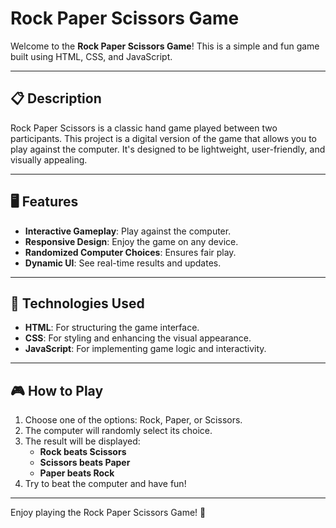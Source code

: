 # Rock Paper Scissors Game

Welcome to the **Rock Paper Scissors Game**! This is a simple and fun game built using HTML, CSS, and JavaScript.

---

## 📋 Description

Rock Paper Scissors is a classic hand game played between two participants. This project is a digital version of the game that allows you to play against the computer. It's designed to be lightweight, user-friendly, and visually appealing.

---

## 🖥️ Features

- **Interactive Gameplay**: Play against the computer.
- **Responsive Design**: Enjoy the game on any device.
- **Randomized Computer Choices**: Ensures fair play.
- **Dynamic UI**: See real-time results and updates.

---

## 🚀 Technologies Used

- **HTML**: For structuring the game interface.
- **CSS**: For styling and enhancing the visual appearance.
- **JavaScript**: For implementing game logic and interactivity.

---


## 🎮 How to Play

1. Choose one of the options: Rock, Paper, or Scissors.
2. The computer will randomly select its choice.
3. The result will be displayed:
   - **Rock beats Scissors**
   - **Scissors beats Paper**
   - **Paper beats Rock**
4. Try to beat the computer and have fun!

---




Enjoy playing the Rock Paper Scissors Game! 🎉

